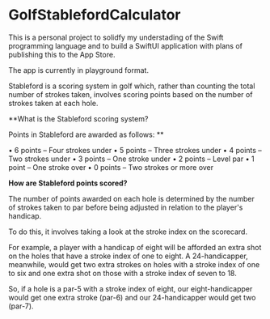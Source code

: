 # GolfStablefordCalculator

This is a personal project to solidfy my understading of the Swift programming language and to build a SwiftUI application with plans of publishing this to the App Store. 

The app is currently in playground format. 

Stableford is a scoring system in golf which, rather than counting the total number of strokes taken, involves scoring points based on the number of strokes taken at each hole. 

**What is the Stableford scoring system?

Points in Stableford are awarded as follows: **

• 6 points – Four strokes under 
• 5 points – Three strokes under 
• 4 points – Two strokes under 
• 3 points – One stroke under 
• 2 points – Level par
• 1 point – One stroke over 
• 0 points – Two strokes or more over

**How are Stableford points scored?**

The number of points awarded on each hole is determined by the number of strokes taken to par before being adjusted in relation to the player's handicap.

To do this, it involves taking a look at the stroke index on the scorecard.

For example, a player with a handicap of eight will be afforded an extra shot on the holes that have a stroke index of one to eight. A 24-handicapper, meanwhile, would get two extra strokes on holes with a stroke index of one to six and one extra shot on those with a stroke index of seven to 18.

So, if a hole is a par-5 with a stroke index of eight, our eight-handicapper would get one extra stroke (par-6) and our 24-handicapper would get two (par-7). 

